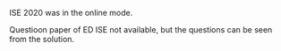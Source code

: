 ISE 2020 was in the online mode.

Questioon paper of ED ISE not available, but the questions can be seen from the solution.

